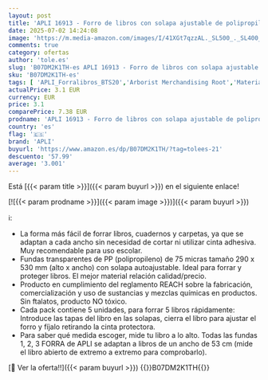 ```yaml
---
layout: post
title: 'APLI 16913 - Forro de libros con solapa ajustable de polipropileno. Medida 29 x 53 cm  75 µ. Pack de 5 u.'
date: 2025-07-02 14:24:08
image: 'https://m.media-amazon.com/images/I/41XGt7qzzAL._SL500_._SL400_.jpg'
comments: true
category: ofertas
author: 'tole.es'
slug: 'B07DM2K1TH-es APLI 16913 - Forro de libros con solapa ajustable de...'
sku: 'B07DM2K1TH-es'
tags: [ 'APLI_Forralibros_BTS20','Arborist Merchandising Root','Material escolar','Material escolar y educativo','Oficina y papelería','Protectores de libros','Self Service','Special Features Stores','apli','ea2646c3-be00-45fe-8702-34c4f95305c9_0','ea2646c3-be00-45fe-8702-34c4f95305c9_1101','🇪🇸', ]
actualPrice: 3.1 EUR
currency: EUR
price: 3.1
comparePrice: 7.38 EUR
prodname: 'APLI 16913 - Forro de libros con solapa ajustable de polipropileno. Medida 29 x 53 cm  75 µ. Pack de 5 u.'
country: 'es'
flag: '🇪🇸'
brand: 'APLI'
buyurl: 'https://www.amazon.es/dp/B07DM2K1TH/?tag=tolees-21'
descuento: '57.99'
average: '3.001'
---
```


Está [{{< param title >}}]({{< param buyurl >}}) en el siguiente enlace!

[![{{< param prodname >}}]({{< param image >}})]({{< param buyurl >}})

ℹ️:

- La forma más fácil de forrar libros, cuadernos y carpetas, ya que se adaptan a cada ancho sin necesidad de cortar ni utilizar cinta adhesiva. Muy recomendable para uso escolar.
- Fundas transparentes de PP (polipropileno) de 75 micras tamaño 290 x 530 mm (alto x ancho) con solapa autoajustable. Ideal para forrar y proteger libros. El mejor material relación calidad/precio.
- Producto en cumplimiento del reglamento REACH sobre la fabricación, comercialización y uso de sustancias y mezclas químicas en productos. Sin ftalatos, producto NO tóxico.
- Cada pack contiene 5 unidades, para forrar 5 libros rápidamente: Introduce las tapas del libro en las solapas, cierra el libro para ajustar el forro y fíjalo retirando la cinta protectora.
- Para saber qué medida escoger, mide tu libro a lo alto. Todas las fundas 1, 2, 3 FORRA de APLI se adaptan a libros de un ancho de 53 cm (mide el libro abierto de extremo a extremo para comprobarlo).

[🛒 Ver la oferta!!]({{< param buyurl >}})
{{<world>}}B07DM2K1TH{{</world>}}
